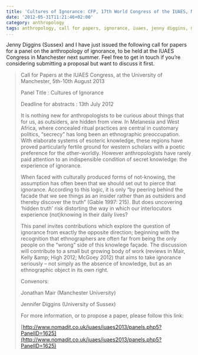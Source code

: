 ```yaml
---
title: 'Cultures of Ignorance: CFP, 17th World Congress of the IUAES, Manchester 2013'
date: '2012-05-31T11:21:46+02:00'
category: anthropology
tags: anthropology, call for papers, ignorance, iuaes, jenny diggins, manchester
...
```



Jenny Diggins (Sussex) and I have just issued the following call for papers for a panel on the anthropology of ignorance, to be held at the IUAES Congress in Manchester next summer. Feel free to get in touch if you’re considering submitting a proposal but want to discuss it first.

> Call for Papers at the IUAES Congress, at the University of Manchester, 5th-10th August 2013
>
> Panel Title : Cultures of Ignorance
>
> Deadline for abstracts : 13th July 2012
>
> It is nothing new for anthropologists to be curious about things that for us, as outsiders, are hidden from view. In Melanesia and West Africa, where concealed ritual practices are central in customary politics, “secrecy” has long been an ethnographic preoccupation. With elaborate systems of esoteric knowledge, these regions have proved particularly fertile ground for western scholars with a poetic preference for the other-worldly. However anthropologists have rarely paid attention to an indispensible condition of secret knowledge: the experience of ignorance.
>
> When faced with culturally produced forms of not-knowing, the assumption has often been that we should set out to pierce that ignorance. According to this logic, it is only “by peering behind the facade that we see things as an insider rather than as outsiders and thereby discover the truth” (Gable 1997: 215). But does uncovering ‘hidden truth’ risk distorting the way in which our interlocutors experience (not)knowing in their daily lives?
>
> This panel invites contributions which explore the question of ignorance from exactly the opposite direction; beginning with the recognition that ethnographers are often far from being the only people on the “wrong” side of this knowlege façade. The discussion will contribute to a small but growing body of work (reviews in Mair, Kelly &amp;amp; High 2012; McGoey 2012) that aims to take ignorance seriously – not simply as the absence of knowledge, but as an ethnographic object in its own right.
>
> Convenors:
>
> Jonathan Mair (Manchester University)
>
> Jennifer Diggins (University of Sussex)
>
> For more information, or to propose a paper, please follow this link:
>
> [http://www.nomadit.co.uk/iuaes/iuaes2013/panels.php5?PanelID=1625](http://www.nomadit.co.uk/iuaes/iuaes2013/panels.php5?PanelID=1625)

